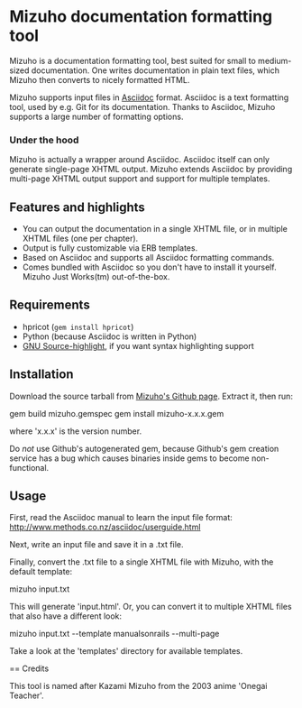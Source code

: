 # Mizuho documentation formatting tool

Mizuho is a documentation formatting tool, best suited for small to
medium-sized documentation. One writes documentation in plain text
files, which Mizuho then converts to nicely formatted HTML.

Mizuho supports input files in [Asciidoc](http://www.methods.co.nz/asciidoc/)
format. Asciidoc is a text formatting tool, used by e.g. Git for its
documentation. Thanks to Asciidoc, Mizuho supports a large number of formatting
options.

### Under the hood

Mizuho is actually a wrapper around Asciidoc. Asciidoc itself can only
generate single-page XHTML output. Mizuho extends Asciidoc by providing
multi-page XHTML output support and support for multiple templates.

## Features and highlights

 * You can output the documentation in a single XHTML file, or in multiple
   XHTML files (one per chapter).
 * Output is fully customizable via ERB templates.
 * Based on Asciidoc and supports all Asciidoc formatting commands.
 * Comes bundled with Asciidoc so you don't have to install it yourself. Mizuho
   Just Works(tm) out-of-the-box.

## Requirements

 * hpricot (`gem install hpricot`)
 * Python (because Asciidoc is written in Python)
 * [GNU Source-highlight](http://www.gnu.org/software/src-highlite/), if you
   want syntax highlighting support

## Installation

Download the source tarball from [Mizuho's Github page](http://github.com/FooBarWidget/sandbox/tree/master).
Extract it, then run:

  gem build mizuho.gemspec
  gem install mizuho-x.x.x.gem

where 'x.x.x' is the version number.

Do *not* use Github's autogenerated gem, because Github's gem creation service
has a bug which causes binaries inside gems to become non-functional.

## Usage

First, read the Asciidoc manual to learn the input file format:
http://www.methods.co.nz/asciidoc/userguide.html

Next, write an input file and save it in a .txt file.

Finally, convert the .txt file to a single XHTML file with Mizuho, with the
default template:

  mizuho input.txt

This will generate 'input.html'. Or, you can convert it to multiple XHTML files
that also have a different look:

  mizuho input.txt --template manualsonrails --multi-page

Take a look at the 'templates' directory for available templates.

== Credits

This tool is named after Kazami Mizuho from the 2003 anime 'Onegai Teacher'.
